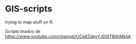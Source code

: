 # GIS-scripts
trying to map stuff on R. 

Scripts tirados de https://www.youtube.com/channel/UCpltZdeyYJD0lTBiIhMkIjA
